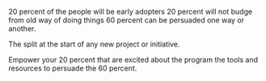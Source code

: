 20 percent of the people will be early adopters
20 percent will not budge from old way of doing things
60 percent can be persuaded one way or another. 

The split at the start of any new project or initiative. 

Empower your 20 percent that are excited about the program the tools and resources to persuade the 60 percent. 